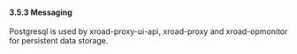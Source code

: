 #### 3.5.3 Messaging

Postgresql is used by xroad-proxy-ui-api, xroad-proxy and xroad-opmonitor for persistent data storage.